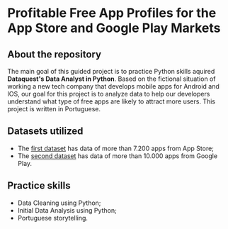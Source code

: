 # Profitable Free App Profiles for the App Store and Google Play Markets

## About the repository

The main goal of this guided project is to practice Python skills aquired **Dataquest's Data Analyst in Python**.
Based on the fictional situation of working a new tech company that develops mobile apps for Android and IOS, our goal for this project is to analyze data to help our developers understand what type of free apps are likely to attract more users.
This project is written in Portuguese.

## Datasets utilized

- The [first dataset](https://www.kaggle.com/ramamet4/app-store-apple-data-set-10k-apps "App Store Apps") has data of more than 7.200 apps from App Store;
- The [second dataset](https://www.kaggle.com/lava18/google-play-store-apps "Google Play Apps") has data of more than 10.000 apps from Google Play.

## Practice skills

- Data Cleaning using Python;
- Initial Data Analysis using Python;
- Portuguese storytelling.
